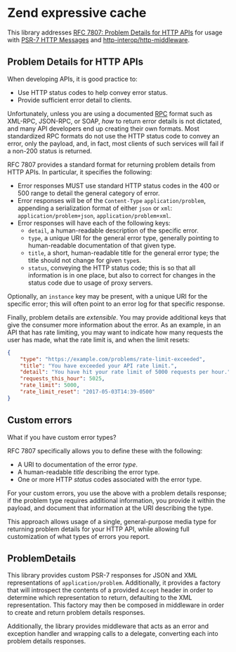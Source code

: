 # Zend expressive cache

This library addresses [RFC 7807: Problem Details for HTTP APIs](https://tools.ietf.org/html/rfc7807)
for usage with [PSR-7 HTTP Messages](http://www.php-fig.org/psr/psr7/) and
[http-interop/http-middleware](https://github.com/http-interop/http-middleware).

## Problem Details for HTTP APIs

When developing APIs, it is good practice to:

- Use HTTP status codes to help convey error status.
- Provide sufficient error detail to clients.

Unfortunately, unless you are using a documented
[RPC](https://en.wikipedia.org/wiki/Remote_procedure_call) format such as
XML-RPC, JSON-RPC, or SOAP, _how_ to return error details is not dictated, and
many API developers end up creating their own formats. Most standardized
RPC formats do not use the HTTP status code to convey an error, only the
payload, and, in fact, most clients of such services will fail if a non-200
status is returned.

RFC 7807 provides a standard format for returning problem details from HTTP
APIs. In particular, it specifies the following:

- Error responses MUST use standard HTTP status codes in the 400 or 500 range to
  detail the general category of error.
- Error responses will be of the `Content-Type` `application/problem`,
  appending a serialization format of either `json` or `xml`:
  `application/problem+json`, `application/problem+xml`.
- Error responses will have each of the following keys:
  - `detail`, a human-readable description of the specific error.
  - `type`, a unique URI for the general error type, generally pointing to
    human-readable documentation of that given type.
  - `title`, a short, human-readable title for the general error type; the title
    should not change for given `type`s.
  - `status`, conveying the HTTP status code; this is so that all information
    is in one place, but also to correct for changes in the status code due to
    usage of proxy servers.

Optionally, an `instance` key may be present, with a unique URI for the specific
error; this will often point to an error log for that specific response.

Finally, problem details are _extensible_. You may provide additional keys that
give the consumer more information about the error. As an example, in an API
that has rate limiting, you may want to indicate how many requests the user has
made, what the rate limit is, and when the limit resets:

```json
{
    "type": "https://example.com/problems/rate-limit-exceeded",
    "title": "You have exceeded your API rate limit.",
    "detail": "You have hit your rate limit of 5000 requests per hour.",
    "requests_this_hour": 5025,
    "rate_limit": 5000,
    "rate_limit_reset": "2017-05-03T14:39-0500"
}
```

## Custom errors

What if you have custom error types?

RFC 7807 specifically allows you to define these with the following:

- A URI to documentation of the error _type_.
- A human-readable _title_ describing the error type.
- One or more HTTP _status_ codes associated with the error type.

For your custom errors, you use the above with a problem details response; if
the problem type requires additional information, you provide it within the
payload, and document that information at the URI describing the type.

This approach allows usage of a single, general-purpose media type for returning
problem details for your HTTP API, while allowing full customization of what
types of errors you report.

## ProblemDetails

This library provides custom PSR-7 responses for JSON and XML representations of
`application/problem`. Additionally, it provides a factory that will introspect
the contents of a provided `Accept` header in order to determine which
representation to return, defaulting to the XML representation. This factory may
then be composed in middleware in order to create and return problem details
responses.

Additionally, the library provides middleware that acts as an error and
exception handler and wrapping calls to a delegate, converting each into problem
details responses.
